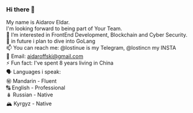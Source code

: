 ### Hi there 👋
 My name is Aidarov Eldar.   
 I'm looking forward to being part of Your Team.  
 👀 I’m interested in FrontEnd Development, Blockchain and Cyber Security.  
 🌱 in future i plan to dive into GoLang  
 📫 You can reach me: @lostinue is my Telegram, @lostincn my INSTA   
 📧 Email: aidaroffski@gmail.com  
 ⚡ Fun fact: I've spent 8 years living in China  
 🗣️ Languages i speak:  
     ㊙️ Mandarin - Fluent  
     🔠 English - Professional  
     🪆 Russian - Native  
     🏔️ Kyrgyz - Native  
  
